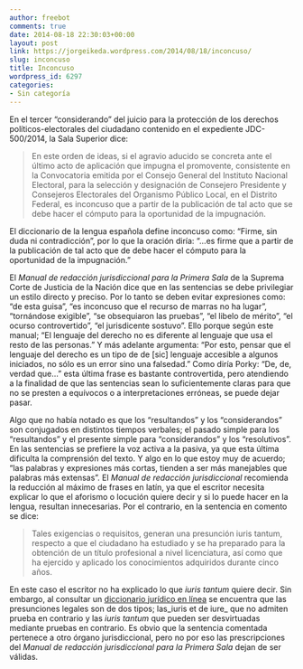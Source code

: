 ```yaml
---
author: freebot
comments: true
date: 2014-08-18 22:30:03+00:00
layout: post
link: https://jorgeikeda.wordpress.com/2014/08/18/inconcuso/
slug: inconcuso
title: Inconcuso
wordpress_id: 6297
categories:
- Sin categoría
---
```


En el tercer “considerando” del juicio para la protección de los derechos políticos-electorales del ciudadano contenido en el expediente JDC-500/2014, la Sala Superior dice:


<blockquote>En este orden de ideas, si el agravio aducido se concreta ante el último acto de aplicación que impugna el promovente, consistente en la Convocatoria emitida por el Consejo General del Instituto Nacional Electoral, para la selección y designación de Consejero Presidente y Consejeros Electorales del Organismo Público Local, en el Distrito Federal, es inconcuso que a partir de la publicación de tal acto que se debe hacer el cómputo para la oportunidad de la impugnación.</blockquote>


El diccionario de la lengua española define inconcuso como: “Firme, sin duda ni contradicción”, por lo que la oración diría: “…es firme que a partir de la publicación de tal acto que de debe hacer el cómputo para la oportunidad de la impugnación.”

El _Manual de redacción jurisdiccional para la Primera Sala_ de la Suprema Corte de Justicia de la Nación dice que en las sentencias se debe privilegiar un estilo directo y preciso. Por lo tanto se deben evitar expresiones como: “de esta guisa”, “es inconcuso que el recurso de marras no ha lugar”, “tornándose exigible”, “se obsequiaron las pruebas”, “el libelo de mérito”, “el ocurso controvertido”, “el jurisdicente sostuvo”. Ello porque según este manual; “El lenguaje del derecho no es diferente al lenguaje que usa el resto de las personas.” Y más adelante argumenta: “Por esto, pensar que el lenguaje del derecho es un tipo de de [sic] lenguaje accesible a algunos iniciados, no sólo es un error sino una falsedad.” Como diría Porky: “De, de, verdad que…” esta última frase es bastante controvertida, pero atendiendo a la finalidad de que las sentencias sean lo suficientemente claras para que no se presten a equívocos o a interpretaciones erróneas, se puede dejar pasar.

Algo que no había notado es que los “resultandos” y los “considerandos” son conjugados en distintos tiempos verbales; el pasado simple para los “resultandos” y el presente simple para “considerandos” y los “resolutivos”. En las sentencias se prefiere la voz activa a la pasiva, ya que esta última dificulta la comprensión del texto. Y algo en lo que estoy muy de acuerdo; “las palabras y expresiones más cortas, tienden a ser más manejables que palabras más extensas”. El _Manual de redacción jurisdiccional_ recomienda la reducción al máximo de frases en latín, ya que el escritor necesita explicar lo que el aforismo o locución quiere decir y si lo puede hacer en la lengua, resultan innecesarias. Por el contrario, en la sentencia en comento se dice:


<blockquote>Tales exigencias o requisitos, generan una presunción iuris tantum, respecto a que el ciudadano ha estudiado y se ha preparado para la obtención de un título profesional a nivel licenciatura, así como que ha ejercido y aplicado los conocimientos adquiridos durante cinco años.</blockquote>


En este caso el escritor no ha explicado lo que _iuris tantum_ quiere decir. Sin embargo, al consultar un [diccionario jurídico en línea](http://www.ic-abogados.com/diccionario-juridico/iuris-tantum/34) se encuentra que las presunciones legales son de dos tipos; las_iuris et de iure_ que no admiten prueba en contrario y las _iuris tantum_ que pueden ser desvirtuadas mediante pruebas en contrario. Es obvio que la sentencia comentada pertenece a otro órgano jurisdiccional, pero no por eso las prescripciones del _Manual de redacción jurisdiccional para la Primera Sala_ dejan de ser válidas.
